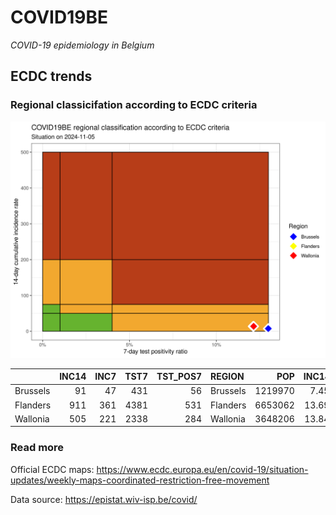 
# COVID19BE

*COVID-19 epidemiology in Belgium*

## ECDC trends

### Regional classicifation according to ECDC criteria

![](COVID9BE-ecdc-trend.png)

|          | INC14 | INC7 | TST7 | TST\_POS7 | REGION   |     POP | INC14\_RT |       PR7 |          GR |
| :------- | ----: | ---: | ---: | --------: | :------- | ------: | --------: | --------: | ----------: |
| Brussels |    91 |   47 |  431 |        56 | Brussels | 1219970 |   7.45920 | 0.1299304 |   0.0681818 |
| Flanders |   911 |  361 | 4381 |       531 | Flanders | 6653062 |  13.69294 | 0.1212052 | \-0.3436364 |
| Wallonia |   505 |  221 | 2338 |       284 | Wallonia | 3648206 |  13.84242 | 0.1214713 | \-0.2218310 |

### Read more

Official ECDC maps:
<https://www.ecdc.europa.eu/en/covid-19/situation-updates/weekly-maps-coordinated-restriction-free-movement>

Data source: <https://epistat.wiv-isp.be/covid/>
